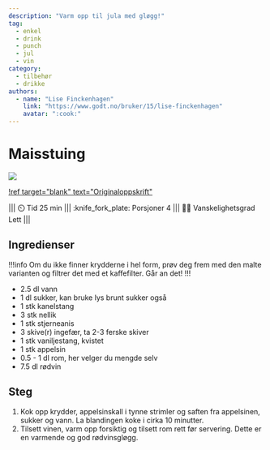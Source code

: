 ```yaml
---
description: "Varm opp til jula med gløgg!"
tag:
  - enkel
  - drink
  - punch
  - jul
  - vin
category:
  - tilbehør
  - drikke
authors:
  - name: "Lise Finckenhagen"
    link: "https://www.godt.no/bruker/15/lise-finckenhagen"
    avatar: ":cook:"
---
```


# Maisstuing

![](/static/rodvinsglogg/rodvinsglogg.webp)

[!ref target="blank" text="Originaloppskrift"](https://www.godt.no/oppskrifter/drikke/drinker/1412/roedvinsgloegg)

||| :timer_clock: Tid
25 min
||| :knife_fork_plate: Porsjoner
4
||| :cook: Vanskelighetsgrad
Lett
|||

## Ingredienser

!!!info
Om du ikke finner krydderne i hel form, prøv deg frem med den malte varianten og filtrer
det med et kaffefilter. Går an det!
!!!

- 2.5 dl vann
- 1 dl sukker, kan bruke lys brunt sukker også
- 1 stk kanelstang
- 3 stk nellik
- 1 stk stjerneanis
- 3 skive(r) ingefær, ta 2-3 ferske skiver
- 1 stk vaniljestang, kvistet
- 1 stk appelsin
- 0.5 - 1 dl rom, her velger du mengde selv
- 7.5 dl rødvin

## Steg

1. Kok opp krydder, appelsinskall i tynne strimler og saften fra appelsinen, sukker og
   vann. La blandingen koke i cirka 10 minutter.
2. Tilsett vinen, varm opp forsiktig og tilsett rom rett før servering. Dette er en
   varmende og god rødvinsgløgg.
